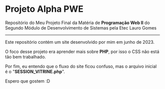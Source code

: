 # Projeto Alpha PWE
 <p>Repositório do Meu Projeto Final da Matéria de <strong>Programação Web II</strong> do Segundo Módulo de Desenvolvimento de Sistemas pela Etec Lauro Gomes</p>
 <hr>

 <p>Este repositório contém um site desenvolvido por mim em junho de 2023.</p>
 <p>O foco desse projeto era aprender mais sobre <strong>PHP</strong>, por isso o CSS não está tão bem trabalhado.</p>
 <p>Por fim, eu entendo que o fluxo do site ficou confuso, mas o arquivo inicial é o "<strong>SESSION_VITRINE.php</strong>".</p>
 <p>Espero que gostem :D</p>